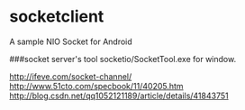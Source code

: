 # socketclient
A sample NIO Socket for Android 


###socket server's tool
socketio/SocketTool.exe for window.


http://ifeve.com/socket-channel/
http://www.51cto.com/specbook/11/40205.htm
http://blog.csdn.net/qq1052121189/article/details/41843751

